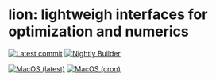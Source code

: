 # lion: lightweigh interfaces for optimization and numerics
[![Latest commit](https://github.com/juanmanzanero/lion-cpp/actions/workflows/cmake.yml/badge.svg)](https://github.com/juanmanzanero/lion-cpp/actions/workflows/cmake.yml)
[![Nightly Builder](https://github.com/juanmanzanero/lion-cpp/actions/workflows/cmake_nightly.yml/badge.svg)](https://github.com/juanmanzanero/lion-cpp/actions/workflows/cmake_nightly.yml)

[![MacOS (latest)](https://github.com/juanmanzanero/lion-cpp/actions/workflows/cmake_macos.yml/badge.svg)](https://github.com/juanmanzanero/lion-cpp/actions/workflows/cmake_macos.yml)
[![MacOS (cron)](https://github.com/juanmanzanero/lion-cpp/actions/workflows/cmake_macos_nightly.yml/badge.svg)](https://github.com/juanmanzanero/lion-cpp/actions/workflows/cmake_macos_nightly.yml)
